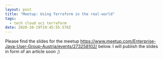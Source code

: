 ```yaml
---
layout: post
title: "Meetup: Using Terraform in the real-world"
tags:
  - tech cloud oci terraform
date: 2020-10-19T19:45:55.576Z
---
```

Please find the slides for the meetup <https://www.meetup.com/Enterprise-Java-User-Group-Austria/events/273258102/> below. I will publish the slides in form of an article soon ;)